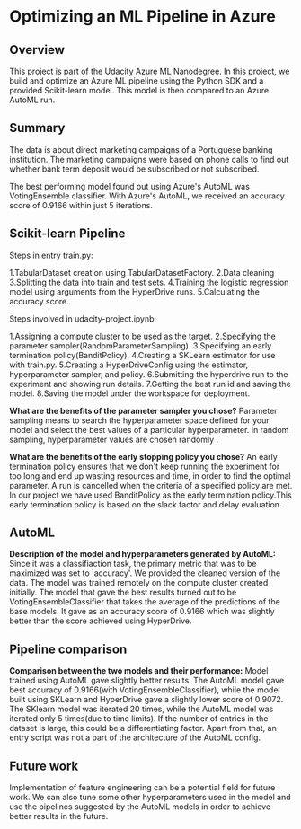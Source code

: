 # Optimizing an ML Pipeline in Azure

## Overview
This project is part of the Udacity Azure ML Nanodegree.
In this project, we build and optimize an Azure ML pipeline using the Python SDK and a provided Scikit-learn model.
This model is then compared to an Azure AutoML run.

## Summary
The data is about direct marketing campaigns of a Portuguese banking institution. The marketing campaigns were based on phone calls to find out whether bank term deposit would be subscribed or not subscribed.

The best performing model found out using Azure's AutoML was VotingEnsemble classifier. With Azure's AutoML, we received an accuracy score of 0.9166 within just 5 iterations.

## Scikit-learn Pipeline
Steps in entry train.py:

1.TabularDataset creation using TabularDatasetFactory.
2.Data cleaning 
3.Splitting the data into train and test sets.
4.Training the logistic regression model using arguments from the HyperDrive runs.
5.Calculating the accuracy score.

Steps involved in udacity-project.ipynb:

1.Assigning a compute cluster to be used as the target.
2.Specifying the parameter sampler(RandomParameterSampling).
3.Specifying an early termination policy(BanditPolicy).
4.Creating a SKLearn estimator for use with train.py.
5.Creating a HyperDriveConfig using the estimator, hyperparameter sampler, and policy.
6.Submitting the hyperdrive run to the experiment and showing run details.
7.Getting the best run id and saving the model.
8.Saving the model under the workspace for deployment.

**What are the benefits of the parameter sampler you chose?**
Parameter sampling means to search the hyperparameter space defined for your model and select the best values of a particular hyperparameter. In random sampling, hyperparameter values are chosen randomly . 

**What are the benefits of the early stopping policy you chose?**
An early termination policy ensures that we don't keep running the experiment for too long and end up wasting resources and time, in order to find the optimal parameter. A run is cancelled when the criteria of a specified policy are met. In our project we have used BanditPolicy as the early termination policy.This early termination policy is based on the slack factor and delay evaluation. 

## AutoML
**Description of the model and hyperparameters generated by AutoML:**
Since it was a classifiaction task, the primary metric that was to be maximized was set to 'accuracy'. We provided the cleaned version of the data. The model was trained remotely on the compute cluster created initially. The model that gave the best results turned out to be VotingEnsembleClassifier that takes the average of the predictions of the base models. It gave as an accuracy score of 0.9166 which was slightly better than the score achieved using HyperDrive.

## Pipeline comparison
**Comparison between the two models and their performance:**
Model trained using AutoML gave slightly better results. The AutoML model gave best accuracy of 0.9166(with VotingEnsembleClassifier), while the model built using SKLearn and HyperDrive gave a slightly lower score of 0.9072. The SKlearn model was iterated 20 times, while the AutoML model was iterated only 5 times(due to time limits). If the number of entries in the dataset is large, this could be a differentiating factor. Apart from that, an entry script was not a part of the architecture of the AutoML config.

## Future work
Implementation of feature engineering can be a potential field for future work. We can also tune some other hyperparameters used in the model and use the pipelines suggested by the AutoML models in order to achieve better results in the future. 
